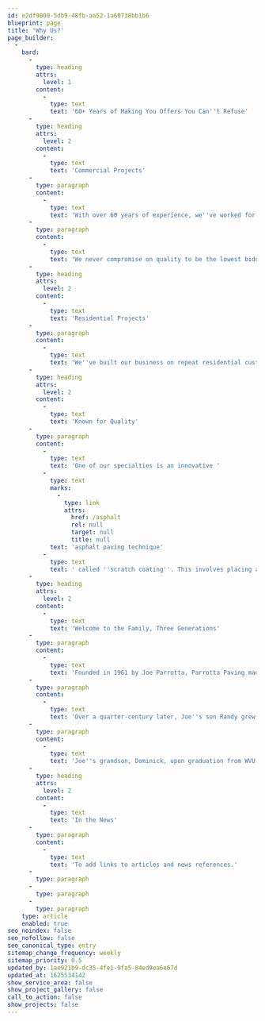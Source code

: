 ```yaml
---
id: e2df9000-5db9-48fb-aa52-1a60738bb1b6
blueprint: page
title: 'Why Us?'
page_builder:
  -
    bard:
      -
        type: heading
        attrs:
          level: 1
        content:
          -
            type: text
            text: '60+ Years of Making You Offers You Can''t Refuse'
      -
        type: heading
        attrs:
          level: 2
        content:
          -
            type: text
            text: 'Commercial Projects'
      -
        type: paragraph
        content:
          -
            type: text
            text: 'With over 60 years of experience, we''ve worked for the smallest mom-and-pop business to the regions’ most recognized brands and properties. There''s no job too little or too small! '
      -
        type: paragraph
        content:
          -
            type: text
            text: 'We never compromise on quality to be the lowest bidder; instead, we provide the same quality and professionalism on each and every job, and our reputation proves it.'
      -
        type: heading
        attrs:
          level: 2
        content:
          -
            type: text
            text: 'Residential Projects'
      -
        type: paragraph
        content:
          -
            type: text
            text: 'We''ve built our business on repeat residential customers. You can trust that our team of paving experts do your job right the first time.'
      -
        type: heading
        attrs:
          level: 2
        content:
          -
            type: text
            text: 'Known for Quality'
      -
        type: paragraph
        content:
          -
            type: text
            text: 'One of our specialties is an innovative '
          -
            type: text
            marks:
              -
                type: link
                attrs:
                  href: /asphalt
                  rel: null
                  target: null
                  title: null
            text: 'asphalt paving technique'
          -
            type: text
            text: ' called ''scratch coating''. This involves placing a level coat prior to the overlay when we resurface a customers’ asphalt driveway. By running over an existing mat, and filling in the voids and dips, the new surface adheres better to the old one, which provides a longer life on your repave. '
      -
        type: heading
        attrs:
          level: 2
        content:
          -
            type: text
            text: 'Welcome to the Family, Three Generations'
      -
        type: paragraph
        content:
          -
            type: text
            text: 'Founded in 1961 by Joe Parrotta, Parrotta Paving made its name by providing quality commercial and residential paving to the tri-state area.'
      -
        type: paragraph
        content:
          -
            type: text
            text: 'Over a quarter-century later, Joe''s son Randy grew Parrotta Paving to about 50 employees and a fleet of licensed, bonded, and insured pavers, rollers, excavators, graders, skirts tears, and backhoes. Contractor services now include concrete, excavation construction, demolition, parking lots, construction surveying and layout, and full site development.'
      -
        type: paragraph
        content:
          -
            type: text
            text: 'Joe''s grandson, Dominick, upon graduation from WVU with a civil engineering degree is now bringing the family business into Parrotta Paving''s third generation.'
      -
        type: heading
        attrs:
          level: 2
        content:
          -
            type: text
            text: 'In the News'
      -
        type: paragraph
        content:
          -
            type: text
            text: 'To add links to articles and news references.'
      -
        type: paragraph
      -
        type: paragraph
      -
        type: paragraph
    type: article
    enabled: true
seo_noindex: false
seo_nofollow: false
seo_canonical_type: entry
sitemap_change_frequency: weekly
sitemap_priority: 0.5
updated_by: 1ae921b9-dc35-4fe1-9fa5-84ed9ea6e67d
updated_at: 1625534142
show_service_area: false
show_project_gallery: false
call_to_action: false
show_projects: false
---
```

